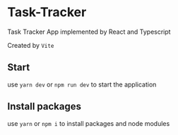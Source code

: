 # Task-Tracker
Task Tracker App implemented by React and Typescript

Created by `Vite`

## Start
use `yarn dev` or `npm run dev` to start the application

## Install packages
use `yarn` or `npm i` to install packages and node modules
